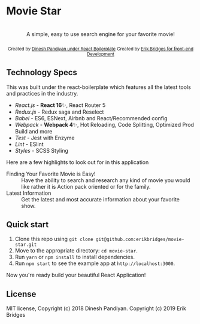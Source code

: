 <!-- <img src="" alt="react redux boilerplate banner" align="center" /> -->

# Movie Star

<br />

<div align="center">A simple, easy to use search engine for your favorite movie!</div>

<br />

<div align="center">
  <sub>Created by <a href="https://twitter.com/flexdinesh">Dinesh Pandiyan under React Boilerplate</a></sub>
   <sub>Created by <a href="https://erikbridges.com">Erik Bridges for front-end Development</a></sub>
</div>

## Technology Specs

This was built under the react-boilerplate which features all the latest tools and practices in the industry.

- _React.js_ - **React 16**✨, React Router 5
- _Redux.js_ - Redux saga and Reselect
- _Babel_ - ES6, ESNext, Airbnb and React/Recommended config
- _Webpack_ - **Webpack 4**✨, Hot Reloading, Code Splitting, Optimized Prod Build and more
- _Test_ - Jest with Enzyme
- _Lint_ - ESlint
- _Styles_ - SCSS Styling

Here are a few highlights to look out for in this application

<dl>
  <dt>Finding Your Favorite Movie is Easy! </dt>
  <dd>Have the ability to search and research any kind of movie you would like rather it is Action pack oriented or for the family.</dd>

  <dt>Latest Information</dt>
  <dd>Get the latest and most accurate information about your favorite show.</dd>
</dl>

## Quick start

1. Clone this repo using `git clone git@github.com:erikbridges/movie-star.git`
2. Move to the appropriate directory: `cd movie-star`.<br />
3. Run `yarn` or `npm install` to install dependencies.<br />
4. Run `npm start` to see the example app at `http://localhost:3000`.

Now you're ready build your beautiful React Application!

## License

MIT license, Copyright (c) 2018 Dinesh Pandiyan.
Copyright (c) 2019 Erik Bridges

